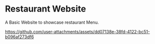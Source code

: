 # Restaurant Website
A Basic Website to showcase restaurant Menu.

https://github.com/user-attachments/assets/dd07138e-38fd-4122-bc51-b096af273df6



